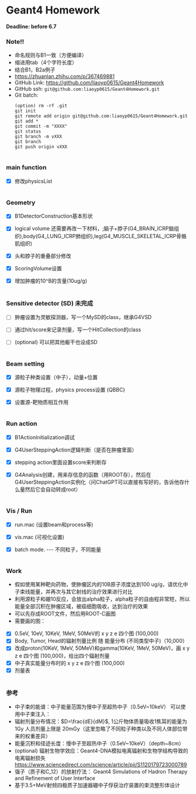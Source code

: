 # Geant4 Homework

**Deadline: before 6.7**

### Note!!
* 命名规则与B1一致（方便编译）
* 缩进用tab（4个字符长度）
* 结合B1，B2a例子
* https://zhuanlan.zhihu.com/p/367469881
* GitHub Link: https://github.com/liaoyp0615/Geant4Homework
* GitHub ssh: ```git@github.com:liaoyp0615/Geant4Homework.git```
* Git batch:
    ```
    (option) rm -rf .git
    git init
    git remote add origin git@github.com:liaoyp0615/Geant4Homework.git
    git add *
    git commit -m "XXXX"
    git status
    git branch -m vXXX
    git branch
    git push origin vXXX
    ```


#
### main function
- [x] 修改physicsList

#
### Geometry
- [x] B1DetectorConstruction基本形状
- [x] logical volume 还需要再改一下材料，;脑子+脖子(G4_BRAIN_ICRP脑组织),body(G4_LUNG_ICRP肺组织),leg(G4_MUSCLE_SKELETAL_ICRP骨骼肌组织)
- [x] 头和脖子的重叠部分修改
- [x] ScoringVolume设置
- [x] 增加肿瘤的10^B的含量(10ug/g)


#
### Sensitive detector (SD) 未完成
- [ ] 肿瘤设置为灵敏探测器，写一个MySD的class，继承G4VSD
- [ ] 通过hit/score来记录剂量，写一个HitCollection的class
- [ ] (optional) 可以把其他躯干也设成SD


#
### Beam setting
- [x] 源粒子种类设置（中子），动量+位置
- [x] 源粒子物理过程，physics process设置 (QBBC)
- [x] 设置源-靶物质相互作用


#
### Run action
- [x] B1ActionInitialization调试
- [x] G4UserSteppingAction逻辑判断（是否在肿瘤里面）
- [x] stepping action里面设置score来判断存
- [x] G4Analysis创建，用来存信息的函数（用ROOT存），然后在G4UserSteppingAction实例化（问ChatGPT可以直接有写好的，告诉他存什么量然后它会自动转成root）


#
### Vis / Run
- [x] run.mac (设置beam和process等)
- [x] vis.mac (可视化设置)
- [x] batch mode. --- 不同粒子，不同能量


# 
### Work
* 假如使用某种靶向药物，使肿瘤区内的10B原子浓度达到100 ug/g，请优化中子束线能量，并再次与其它射线的治疗效果进行对比
* 利用源粒子和硼10反应，会放出alpha粒子，alpha粒子的自由程非常短，所以能量全部沉积在肿瘤区域，被癌细胞吸收，达到治疗的效果
* 可以先存成ROOT文件，然后用ROOT-C画图
* 需要画的图：
- [x] 0.5eV, 10eV, 10KeV, 1MeV, 50MeV的 x y z e 四个图 (100,000)
- [x] Body, Tumor, Head的辐射剂量比例 随 能量分布 (不同类型中子)（10,000）
- [x] 改成proton(10KeV, 1MeV, 50MeV)和gamma(10KeV, 1MeV, 50MeV)，画 x y z e 四个图 (100,000)，给出四个辐射剂量
- [x] 中子真实能量分布时的 x y z e 四个图 (100,000)
- [x] 剂量表

#
### 参考
* 中子束的能谱：中子能量范围为慢中子至超热中子（0.5eV~10keV）
    可以使用中子束注入：
* 辐射剂量分布情况：$D=\frac{dE}{dM}$, 1公斤物体质量吸收1焦耳的能量为1Gy
  人员剂量上限是 20mGy（这里忽略了不同粒子种类以及不同人体部位带来的权重差异）
* 能量沉积和径迹长度：慢中子至超热中子（0.5eV~10keV）（depth~8cm）
* (optional) 辐射生物学效应：Geant4-DNA模拟电离辐射和生物学结构导致的电离辐射损失[](https://)https://www.sciencedirect.com/science/article/pii/S1120179723000789
* 强子（质子和C_12）的放射疗法： Geant4 Simulations of Hadron Therapy and Refinement of User Interface
* 基于3.5+MeV射频四极质子加速器硼中子俘获治疗装置的束流整形体设计
